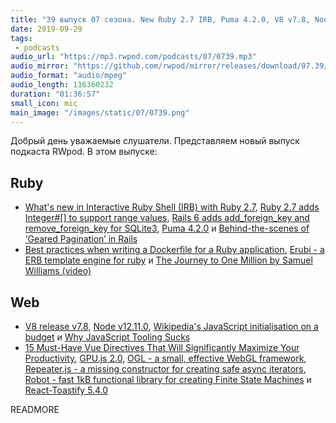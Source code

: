 ```yaml
---
title: "39 выпуск 07 сезона. New Ruby 2.7 IRB, Puma 4.2.0, V8 v7.8, Node v12.11.0, GPU.js 2.0, React-Toastify 5.4.0 и прочее"
date: 2019-09-29
tags:
 - podcasts
audio_url: "https://mp3.rwpod.com/podcasts/07/0739.mp3"
audio_mirror: "https://github.com/rwpod/mirror/releases/download/07.39/0739.mp3"
audio_format: "audio/mpeg"
audio_length: 116360232
duration: "01:36:57"
small_icon: mic
main_image: "/images/static/07/0739.png"
---
```


Добрый день уважаемые слушатели. Представляем новый выпуск подкаста RWpod. В этом выпуске:

## Ruby

 - [What's new in Interactive Ruby Shell (IRB) with Ruby 2.7](https://blog.saeloun.com/2019/09/23/new-irb-features.html), [Ruby 2.7 adds Integer#[] to support range values](https://blog.saeloun.com/2019/09/24/ruby-2-7-integer-with-range.html), [Rails 6 adds add_foreign_key and remove_foreign_key for SQLite3](https://blog.bigbinary.com/2019/09/24/rails-6-adds-add_foreign_key-and-remove_foreign_key-for-sqlite3.html), [Puma 4.2.0](https://github.com/puma/puma/blob/master/History.md#420--2019-09-23) и [Behind-the-scenes of ‘Geared Pagination’ in Rails](https://medium.com/@liroy/geared-pagination-in-rails-behind-the-scenes-61d9e227540e)
 - [Best practices when writing a Dockerfile for a Ruby application](https://lipanski.github.io/posts/dockerfile-ruby-best-practices), [Erubi - a ERB template engine for ruby](https://github.com/jeremyevans/erubi) и [The Journey to One Million by Samuel Williams (video)](https://www.youtube.com/watch?v=Dtn9Uudw4Mo)

## Web

 - [V8 release v7.8](https://v8.dev/blog/v8-release-78), [Node v12.11.0](https://nodejs.org/en/blog/release/v12.11.0/), [Wikipedia's JavaScript initialisation on a budget](https://phabricator.wikimedia.org/phame/live/7/post/175/wikipedia_s_javascript_initialisation_on_a_budget/) и [Why JavaScript Tooling Sucks](https://www.swyx.io/writing/js-tooling/)
 - [15 Must-Have Vue Directives That Will Significantly Maximize Your Productivity](https://www.telerik.com/blogs/15-must-have-vue-directives-that-will-significantly-maximize-your-productivity), [GPU.js 2.0](https://gpu.rocks/), [OGL - a small, effective WebGL framework](https://github.com/oframe/ogl), [Repeater.js - a missing constructor for creating safe async iterators](https://repeater.js.org/), [Robot - fast 1kB functional library for creating Finite State Machines](https://thisrobot.life/) и [React-Toastify 5.4.0](https://github.com/fkhadra/react-toastify)


READMORE
